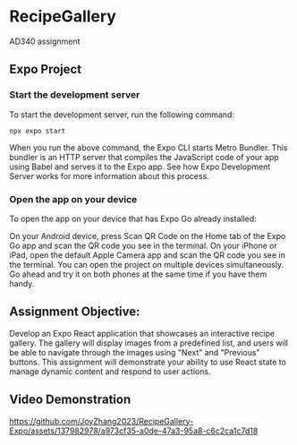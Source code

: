 # RecipeGallery
 AD340 assignment

## Expo Project
### Start the development server
To start the development server, run the following command:

`npx expo start`

When you run the above command, the Expo CLI starts Metro Bundler. This bundler is an HTTP server that compiles the JavaScript code of your app using Babel and serves it to the Expo app. See how Expo Development Server works for more information about this process.

### Open the app on your device
To open the app on your device that has Expo Go already installed:

On your Android device, press Scan QR Code on the Home tab of the Expo Go app and scan the QR code you see in the terminal.
On your iPhone or iPad, open the default Apple Camera app and scan the QR code you see in the terminal.
You can open the project on multiple devices simultaneously. Go ahead and try it on both phones at the same time if you have them handy.

## Assignment Objective:
Develop an Expo React application that showcases an interactive recipe gallery. The gallery will display images from a predefined list, and users will be able to navigate through the images using "Next" and "Previous" buttons. This assignment will demonstrate your ability to use React state to manage dynamic content and respond to user actions.

## Video Demonstration
https://github.com/JoyZhang2023/RecipeGallery-Expo/assets/137982978/a973cf35-a0de-47a3-95a8-c6c2ca1c7d18

